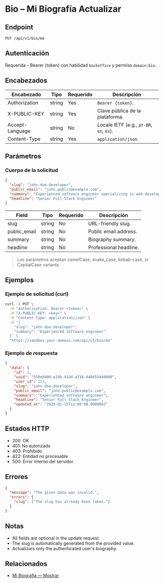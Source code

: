 # Bio – Mi Biografía Actualizar

## Endpoint

```
PUT /api/v1/bio/me
```

## Autenticación

Requerida – Bearer {token} con habilidad `backoffice` y permiso `domain:bio`.

## Encabezados

| Encabezado           | Tipo   | Requerido | Descripción |
| ---------------- | ------ | -------- | ----------- |
| Authorization    | string | Yes      | `Bearer {token}`. |
| X-PUBLIC-KEY     | string | Yes      | Clave pública de la plataforma. |
| Accept-Language  | string | No       | Locale IETF (e.g., `pt-BR`, `en`, `es`). |
| Content-Type     | string | Yes      | `application/json`. |

## Parámetros

### Cuerpo de la solicitud

```json
{
  "slug": "john-doe-developer",
  "public_email": "john.public@example.com",
  "summary": "Experienced software engineer specializing in web development",
  "headline": "Senior Full-Stack Engineer"
}
```

| Field        | Tipo   | Requerido | Descripción |
| ------------ | ------ | -------- | ----------- |
| slug         | string | No       | URL-friendly slug. |
| public_email | string | No       | Public email address. |
| summary      | string | No       | Biography summary. |
| headline     | string | No       | Professional headline. |

> Los parámetros aceptan camelCase, snake_case, kebab-case, or CapitalCase variants.

## Ejemplos

### Ejemplo de solicitud (curl)

```bash
curl -X PUT \
  -H "Authorization: Bearer <token>" \
  -H "X-PUBLIC-KEY: <key>" \
  -H "Content-Type: application/json" \
  -d '{
    "slug": "john-doe-developer",
    "summary": "Experienced software engineer"
  }' \
  "https://sandbox.your-domain.com/api/v1/bio/me"
```

### Ejemplo de respuesta

```json
{
  "data": {
    "id": 1,
    "uuid": "550e8400-e29b-41d4-a716-446655440000",
    "user_id": 123,
    "slug": "john-doe-developer",
    "public_email": "john.public@example.com",
    "summary": "Experienced software engineer",
    "headline": "Senior Full-Stack Engineer",
    "updated_at": "2025-01-15T12:00:00.000000Z"
  }
}
```

## Estados HTTP

- 200: OK
- 401: No autorizado
- 403: Prohibido
- 422: Entidad no procesable
- 500: Error interno del servidor

## Errores

```json
{
  "message": "The given data was invalid.",
  "errors": {
    "slug": ["The slug has already been taken."]
  }
}
```

## Notas

- All fields are optional in the update request.
- The slug is automatically generated from the provided value.
- Actualizars only the authenticated user's biography.

## Relacionados

- [Mi Biografía — Mostrar](MeBiographyMostrar.md)
